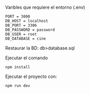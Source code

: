Varibles que requiere el entorno (.env)

```
PORT = 3000
DB_HOST = localhost
DB_PORT = 3306
DB_PASSWORD = password
DB_USER = root
DB_DATABASE = cine
```

Restaurar la BD: db>database.sql

Ejecutar el comando

```
npm install
```

Ejecutar el proyecto con:
```
npm run dev
```